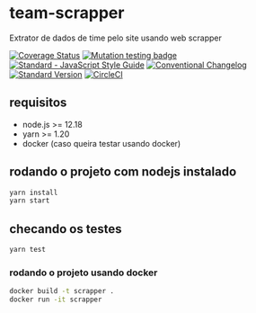 # team-scrapper

Extrator de dados de time pelo site usando web scrapper

[![Coverage Status](https://coveralls.io/repos/github/claytonsilva/team-scrapper/badge.svg?branch=master)](https://coveralls.io/github/claytonsilva/team-scrapper?branch=master)
[![Mutation testing badge](https://img.shields.io/endpoint?style=flat&url=https%3A%2F%2Fbadge-api.stryker-mutator.io%2Fgithub.com%2Fclaytonsilva%2Fteam-scrapper%2Fmaster)](https://dashboard.stryker-mutator.io/reports/github.com/claytonsilva/team-scrapper/master)
[![Standard - JavaScript Style Guide](https://img.shields.io/badge/code%20style-standard-brightgreen.svg)](http://standardjs.com/)
[![Conventional Changelog](https://img.shields.io/badge/changelog-conventional-brightgreen.svg)](http://conventional-changelog.github.io)
[![Standard Version](https://img.shields.io/badge/release-standard%20version-brightgreen.svg)](https://github.com/conventional-changelog/standard-version)
[![CircleCI](https://circleci.com/gh/claytonsilva/team-scrapper.svg?style=svg)](https://circleci.com/gh/claytonsilva/team-scrapper)

## requisitos

* node.js >= 12.18
* yarn  >= 1.20
* docker (caso queira testar usando docker)

## rodando o projeto com nodejs instalado

```bash
yarn install
yarn start
```

## checando os testes

```bash
yarn test
```

### rodando o projeto usando docker

```bash
docker build -t scrapper .
docker run -it scrapper
```
